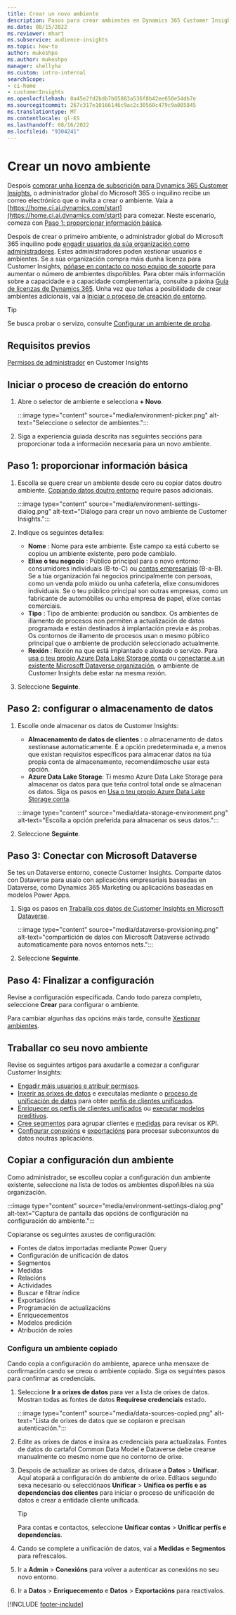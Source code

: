 ```yaml
---
title: Crear un novo ambiente
description: Pasos para crear ambientes en Dynamics 365 Customer Insights.
ms.date: 08/15/2022
ms.reviewer: mhart
ms.subservice: audience-insights
ms.topic: how-to
author: mukeshpo
ms.author: mukeshpo
manager: shellyha
ms.custom: intro-internal
searchScope:
- ci-home
- customerInsights
ms.openlocfilehash: 0a45e2fd2bdb7b85883a536f8b42ee650e54db7e
ms.sourcegitcommit: 267c317e10166146c9ac2c30560c479c9a005845
ms.translationtype: MT
ms.contentlocale: gl-ES
ms.lasthandoff: 08/16/2022
ms.locfileid: "9304241"
---
```

# <a name="create-a-new-environment"></a>Crear un novo ambiente

Despois [comprar unha licenza de subscrición para Dynamics 365 Customer Insights](paid-license.md), o administrador global do Microsoft 365 o inquilino recibe un correo electrónico que o invita a crear o ambiente. Vaia a [https://home.ci.ai.dynamics.com/start](https://home.ci.ai.dynamics.com/start) para comezar. Neste escenario, comeza con [Paso 1: proporcionar información básica](#step-1-provide-basic-information).

Despois de crear o primeiro ambiente, o administrador global do Microsoft 365 inquilino pode [engadir usuarios da súa organización como administradores](permissions.md). Estes administradores poden xestionar usuarios e ambientes. Se a súa organización compra máis dunha licenza para Customer Insights, [póñase en contacto co noso equipo de soporte](https://go.microsoft.com/fwlink/?linkid=2079641) para aumentar o número de ambientes dispoñibles. Para obter máis información sobre a capacidade e a capacidade complementaria, consulte a páxina [Guía de licenzas de Dynamics 365](https://go.microsoft.com/fwlink/?LinkId=866544). Unha vez que teñas a posibilidade de crear ambientes adicionais, vai a [Iniciar o proceso de creación do entorno](#start-the-environment-creation-process).

> [!TIP]
> Se busca probar o servizo, consulte [Configurar un ambiente de proba](trial-signup.md).

## <a name="prerequisites"></a>Requisitos previos

[Permisos de administrador](permissions.md) en Customer Insights

## <a name="start-the-environment-creation-process"></a>Iniciar o proceso de creación do entorno

1. Abre o selector de ambiente e selecciona **+ Novo**.
  
   :::image type="content" source="media/environment-picker.png" alt-text="Seleccione o selector de ambientes.":::

1. Siga a experiencia guiada descrita nas seguintes seccións para proporcionar toda a información necesaria para un novo ambiente.

## <a name="step-1-provide-basic-information"></a>Paso 1: proporcionar información básica

1. Escolla se quere crear un ambiente desde cero ou copiar datos doutro ambiente. [Copiando datos doutro entorno](#copy-the-environment-configuration) require pasos adicionais.

   :::image type="content" source="media/environment-settings-dialog.png" alt-text="Diálogo para crear un novo ambiente de Customer Insights.":::

1. Indique os seguintes detalles:

   - **Nome** : Nome para este ambiente. Este campo xa está cuberto se copiou un ambiente existente, pero pode cambialo.
   - **Elixe o teu negocio** : Público principal para o novo entorno: consumidores individuais (B-to-C) ou [contas empresariais](work-with-business-accounts.md) (B-a-B). Se a túa organización fai negocios principalmente con persoas, como un venda polo miúdo ou unha cafetería, elixe consumidores individuais. Se o teu público principal son outras empresas, como un fabricante de automóbiles ou unha empresa de papel, elixe contas comerciais.
   - **Tipo** : Tipo de ambiente: produción ou sandbox. Os ambientes de illamento de procesos non permiten a actualización de datos programada e están destinados á implantación previa e ás probas. Os contornos de illamento de procesos usan o mesmo público principal que o ambiente de produción seleccionado actualmente.
   - **Rexión** : Rexión na que está implantado e aloxado o servizo. Para [usa o teu propio Azure Data Lake Storage conta](own-data-lake-storage.md) ou [conectarse a un existente Microsoft Dataverse organización](customer-insights-dataverse.md), o ambiente de Customer Insights debe estar na mesma rexión.

1. Seleccione **Seguinte**.

## <a name="step-2-configure-data-storage"></a>Paso 2: configurar o almacenamento de datos

1. Escolle onde almacenar os datos de Customer Insights:

   - **Almacenamento de datos de clientes** : o almacenamento de datos xestionase automaticamente. É a opción predeterminada e, a menos que existan requisitos específicos para almacenar datos na túa propia conta de almacenamento, recomendámosche usar esta opción.
   - **Azure Data Lake Storage**: Ti mesmo Azure Data Lake Storage para almacenar os datos para que teña control total onde se almacenan os datos. Siga os pasos en [Usa o teu propio Azure Data Lake Storage conta](own-data-lake-storage.md).

   :::image type="content" source="media/data-storage-environment.png" alt-text="Escolla a opción preferida para almacenar os seus datos.":::

1. Seleccione **Seguinte**.

## <a name="step-3-connect-to-microsoft-dataverse"></a>Paso 3: Conectar con Microsoft Dataverse

Se tes un Dataverse entorno, conecte Customer Insights. Comparte datos con Dataverse para usalo con aplicacións empresariais baseadas en Dataverse, como Dynamics 365 Marketing ou aplicacións baseadas en modelos Power Apps.

1. Siga os pasos en [Traballa cos datos de Customer Insights en Microsoft Dataverse](customer-insights-dataverse.md).

   :::image type="content" source="media/dataverse-provisioning.png" alt-text="compartición de datos con Microsoft Dataverse activado automaticamente para novos entornos nets.":::

1. Seleccione **Seguinte**.

## <a name="step-4-finalize-the-settings"></a>Paso 4: Finalizar a configuración

Revise a configuración especificada. Cando todo pareza completo, seleccione **Crear** para configurar o ambiente.

Para cambiar algunhas das opcións máis tarde, consulte [Xestionar ambientes](manage-environments.md).

## <a name="work-with-your-new-environment"></a>Traballar co seu novo ambiente

Revise os seguintes artigos para axudarlle a comezar a configurar Customer Insights:

- [Engadir máis usuarios e atribuír permisos](permissions.md).
- [Inxerir as orixes de datos](data-sources.md) e executalas mediante o [proceso de unificación de datos](data-unification.md) para obter [perfís de clientes unificados](customer-profiles.md).
- [Enriquecer os perfís de clientes unificados](enrichment-hub.md) ou [executar modelos preditivos](predictions-overview.md).
- [Cree segmentos](segments.md) para agrupar clientes e [medidas](measures.md) para revisar os KPI.
- [Configurar conexións](connections.md) e [exportacións](export-destinations.md) para procesar subconxuntos de datos noutras aplicacións.

## <a name="copy-the-environment-configuration"></a>Copiar a configuración dun ambiente

Como administrador, se escolleu copiar a configuración dun ambiente existente, seleccione na lista de todos os ambientes dispoñibles na súa organización.

:::image type="content" source="media/environment-settings-dialog.png" alt-text="Captura de pantalla das opcións de configuración na configuración do ambiente.":::

Copiaranse os seguintes axustes de configuración:

- Fontes de datos importadas mediante Power Query
- Configuración de unificación de datos
- Segmentos
- Medidas
- Relacións
- Actividades
- Buscar e filtrar índice
- Exportacións
- Programación de actualizacións
- Enriquecementos
- Modelos predición
- Atribución de roles

### <a name="set-up-a-copied-environment"></a>Configura un ambiente copiado

Cando copia a configuración do ambiente, aparece unha mensaxe de confirmación cando se creou o ambiente copiado. Siga os seguintes pasos para confirmar as credenciais.

1. Seleccione **Ir a orixes de datos** para ver a lista de orixes de datos. Mostran todas as fontes de datos **Requírese credenciais** estado.

   :::image type="content" source="media/data-sources-copied.png" alt-text="Lista de orixes de datos que se copiaron e precisan autenticación.":::

1. Edite as orixes de datos e insira as credenciais para actualizalas. Fontes de datos do cartafol Common Data Model e Dataverse debe crearse manualmente co mesmo nome que no contorno de orixe.

1. Despois de actualizar as orixes de datos, diríxase a **Datos** > **Unificar**. Aquí atopará a configuración do ambiente de orixe. Edítaos segundo sexa necesario ou selecciónaos **Unificar** > **Unifica os perfís e as dependencias dos clientes** para iniciar o proceso de unificación de datos e crear a entidade cliente unificada.

   > [!TIP]
   > Para contas e contactos, seleccione **Unificar contas** > **Unificar perfís e dependencias**.

1. Cando se complete a unificación de datos, vai a **Medidas** e **Segmentos** para refrescalos.

1. Ir a **Admin** > **Conexións** para volver a autenticar as conexións no seu novo entorno.

1. Ir a **Datos** > **Enriquecemento** e **Datos** > **Exportacións** para reactivalos.

[!INCLUDE [footer-include](includes/footer-banner.md)]
